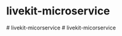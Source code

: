 # livekit-microservice
#   l i v e k i t - m i c o r s e r v i c e  
 #   l i v e k i t - m i c o r s e r v i c e  
 